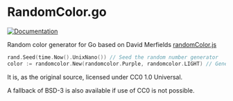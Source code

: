 RandomColor.go
==============

[![Documentation](http://img.shields.io/badge/documentation-GoDoc-blue.svg?style=flat)](http://godoc.org/github.com/hansrodtang/randomcolor)

Random color generator for Go based on David Merfields [randomColor.js](http://llllll.li/randomColor/)

```go
rand.Seed(time.Now().UnixNano()) // Seed the random number generator
color := randomcolor.New(randomcolor.Purple, randomcolor.LIGHT) // Generate a random light purple color
```

It is, as the original source, licensed under CC0 1.0 Universal.

A fallback of BSD-3 is also available if use of CC0 is not possible.
